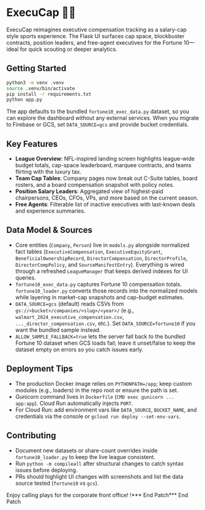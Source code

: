 # ExecuCap 🏈💼

ExecuCap reimagines executive compensation tracking as a salary-cap style sports experience. The Flask UI surfaces cap space, blockbuster contracts, position leaders, and free-agent executives for the Fortune 10—ideal for quick scouting or deeper analytics.

## Getting Started

```bash
python3 -m venv .venv
source .venv/bin/activate
pip install -r requirements.txt
python app.py
```

The app defaults to the bundled `fortune10_exec_data.py` dataset, so you can explore the dashboard without any external services. When you migrate to Firebase or GCS, set `DATA_SOURCE=gcs` and provide bucket credentials.

## Key Features

- **League Overview**: NFL-inspired landing screen highlights league-wide budget totals, cap-space leaderboard, marquee contracts, and teams flirting with the luxury tax.
- **Team Cap Tables**: Company pages now break out C-Suite tables, board rosters, and a board compensation snapshot with policy notes.
- **Position Salary Leaders**: Aggregated view of highest-paid chairpersons, CEOs, CFOs, VPs, and more based on the current season.
- **Free Agents**: Filterable list of inactive executives with last-known deals and experience summaries.

## Data Model & Sources

- Core entities (`Company`, `Person`) live in `models.py` alongside normalized fact tables (`ExecutiveCompensation`, `ExecutiveEquityGrant`, `BeneficialOwnershipRecord`, `DirectorCompensation`, `DirectorProfile`, `DirectorCompPolicy`, and `SourceManifestEntry`). Everything is wired through a refreshed `LeagueManager` that keeps derived indexes for UI queries.
- `fortune10_exec_data.py` captures Fortune 10 compensation totals. `fortune10_loader.py` converts those records into the normalized models while layering in market-cap snapshots and cap-budget estimates.
- `DATA_SOURCE=gcs` (default) reads CSVs from `gs://<bucket>/companies/<slug>/<year>/` (e.g., `walmart_2024_executive_compensation.csv`, `..._director_compensation.csv`, etc.). Set `DATA_SOURCE=fortune10` if you want the bundled sample instead.
- `ALLOW_SAMPLE_FALLBACK=true` lets the server fall back to the bundled Fortune 10 dataset when GCS loads fail; leave it unset/false to keep the dataset empty on errors so you catch issues early.

## Deployment Tips

- The production Docker image relies on `PYTHONPATH=/app`; keep custom modules (e.g., loaders) in the repo root or ensure the path is set.
- Gunicorn command lives in `Dockerfile` (`CMD exec gunicorn ... app:app`). Cloud Run automatically injects `PORT`.
- For Cloud Run: add environment vars like `DATA_SOURCE`, `BUCKET_NAME`, and credentials via the console or `gcloud run deploy --set-env-vars`.

## Contributing

- Document new datasets or share-count overrides inside `fortune10_loader.py` to keep the live league consistent.
- Run `python -m compileall` after structural changes to catch syntax issues before deploying.
- PRs should highlight UI changes with screenshots and list the data source tested (`fortune10` vs `gcs`).

Enjoy calling plays for the corporate front office! !*** End Patch*** End Patch
